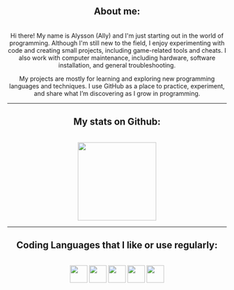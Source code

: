 <h2 align="center">About me:</h2>
<br/>

<div align="center"> 
Hi there! My name is Alysson (Ally) and I'm just starting out in the world of programming. Although I'm still new to the field, I enjoy experimenting with code and creating small projects, including game-related tools and cheats. I also work with computer maintenance, including hardware, software installation, and general troubleshooting.

My projects are mostly for learning and exploring new programming languages and techniques. I use GitHub as a place to practice, experiment, and share what I’m discovering as I grow in programming.  
</div>

---

<h2 align="center">My stats on Github:</h2>
<br/>

<div align="center">
  <a href="https://github.com/agoniapura">
    <img loading="lazy" height="180em" src="https://github-readme-stats.vercel.app/api?username=agoniapura&show_icons=true&theme=transparent"/>
  </a>
</div>

---

<h2 align="center">Coding Languages that I like or use regularly:</h2>
<br/>

<div align="center">
  <img loading="lazy" src="https://cdn.jsdelivr.net/gh/devicons/devicon@latest/icons/python/python-original.svg" width="40" height="40"/>
  <img loading="lazy" src="https://cdn.jsdelivr.net/gh/devicons/devicon@latest/icons/csharp/csharp-original.svg" width="40" height="40"/>
  <img loading="lazy" src="https://cdn.jsdelivr.net/gh/devicons/devicon@latest/icons/cplusplus/cplusplus-original.svg" width="40" height="40"/>
  <img loading="lazy" src="https://cdn.jsdelivr.net/gh/devicons/devicon@latest/icons/html5/html5-original.svg" width="40" height="40"/>
  <img loading="lazy" src="https://cdn.jsdelivr.net/gh/devicons/devicon@latest/icons/java/java-original.svg" width="40" height="40"/>
</div>
